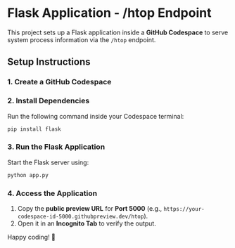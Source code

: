# Flask Application - /htop Endpoint

This project sets up a Flask application inside a **GitHub Codespace** to serve system process information via the `/htop` endpoint.

## **Setup Instructions**

### **1. Create a GitHub Codespace**

### **2. Install Dependencies**

Run the following command inside your Codespace terminal:

```bash
pip install flask
```

###

### **3. Run the Flask Application**

Start the Flask server using:

```bash
python app.py
```


### **4. Access the Application**

1. Copy the **public preview URL** for **Port 5000** (e.g., `https://your-codespace-id-5000.githubpreview.dev/htop`).
2. Open it in an **Incognito Tab** to verify the output.



Happy coding! 🚀


